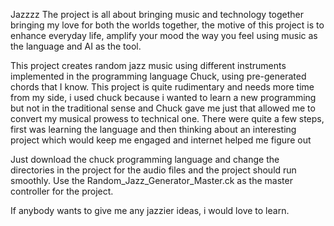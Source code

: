 Jazzzz
The project is all about bringing music and technology together bringing my love for both the worlds together, the motive of this project is to enhance everyday life, amplify your mood the way you feel using music as the language and AI as the tool.

This project creates random jazz music using different instruments implemented in the programming language Chuck, using pre-generated chords that I know. This project is quite rudimentary and needs more time from my side, i used chuck because i wanted to learn a new programming but not in the traditional sense and Chuck gave me just that allowed me to convert my musical prowess to technical one. There were quite a few steps, first was learning the language and then thinking about an interesting project which would keep me engaged and internet helped me figure out 

Just download the chuck programming language and change the directories in the project for the audio files and the project should run smoothly. Use the Random_Jazz_Generator_Master.ck as the master controller for the project.

If anybody wants to give me any jazzier ideas, i would love to learn.

